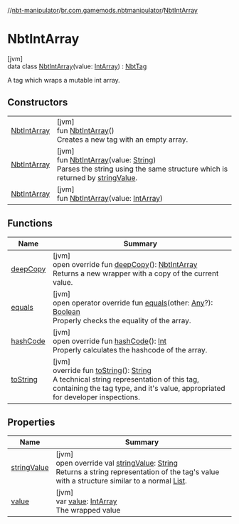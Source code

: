 //[nbt-manipulator](../../../index.md)/[br.com.gamemods.nbtmanipulator](../index.md)/[NbtIntArray](index.md)

# NbtIntArray

[jvm]\
data class [NbtIntArray](index.md)(value: [IntArray](https://kotlinlang.org/api/latest/jvm/stdlib/kotlin/-int-array/index.html)) : [NbtTag](../-nbt-tag/index.md)

A tag which wraps a mutable int array.

## Constructors

| | |
|---|---|
| [NbtIntArray](-nbt-int-array.md) | [jvm]<br>fun [NbtIntArray](-nbt-int-array.md)()<br>Creates a new tag with an empty array. |
| [NbtIntArray](-nbt-int-array.md) | [jvm]<br>fun [NbtIntArray](-nbt-int-array.md)(value: [String](https://kotlinlang.org/api/latest/jvm/stdlib/kotlin/-string/index.html))<br>Parses the string using the same structure which is returned by [stringValue](string-value.md). |
| [NbtIntArray](-nbt-int-array.md) | [jvm]<br>fun [NbtIntArray](-nbt-int-array.md)(value: [IntArray](https://kotlinlang.org/api/latest/jvm/stdlib/kotlin/-int-array/index.html)) |

## Functions

| Name | Summary |
|---|---|
| [deepCopy](deep-copy.md) | [jvm]<br>open override fun [deepCopy](deep-copy.md)(): [NbtIntArray](index.md)<br>Returns a new wrapper with a copy of the current value. |
| [equals](equals.md) | [jvm]<br>open operator override fun [equals](equals.md)(other: [Any](https://kotlinlang.org/api/latest/jvm/stdlib/kotlin/-any/index.html)?): [Boolean](https://kotlinlang.org/api/latest/jvm/stdlib/kotlin/-boolean/index.html)<br>Properly checks the equality of the array. |
| [hashCode](hash-code.md) | [jvm]<br>open override fun [hashCode](hash-code.md)(): [Int](https://kotlinlang.org/api/latest/jvm/stdlib/kotlin/-int/index.html)<br>Properly calculates the hashcode of the array. |
| [toString](../-nbt-tag/to-string.md) | [jvm]<br>override fun [toString](../-nbt-tag/to-string.md)(): [String](https://kotlinlang.org/api/latest/jvm/stdlib/kotlin/-string/index.html)<br>A technical string representation of this tag, containing the tag type, and it's value, appropriated for developer inspections. |

## Properties

| Name | Summary |
|---|---|
| [stringValue](string-value.md) | [jvm]<br>open override val [stringValue](string-value.md): [String](https://kotlinlang.org/api/latest/jvm/stdlib/kotlin/-string/index.html)<br>Returns a string representation of the tag's value with a structure similar to a normal [List](https://kotlinlang.org/api/latest/jvm/stdlib/kotlin.collections/-list/index.html). |
| [value](value.md) | [jvm]<br>var [value](value.md): [IntArray](https://kotlinlang.org/api/latest/jvm/stdlib/kotlin/-int-array/index.html)<br>The wrapped value |
